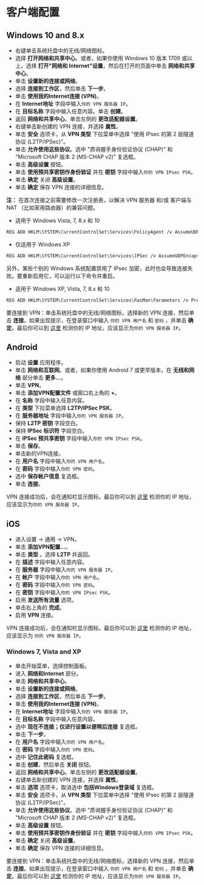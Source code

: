 # 客户端配置

## Windows 10 and 8.x

- 右键单击系统托盘中的无线/网络图标。
- 选择 **打开网络和共享中心**。或者，如果你使用 Windows 10 版本 1709 或以上，选择 **打开"网络和 Internet"设置**，然后在打开的页面中单击 **网络和共享中心**。
- 单击 **设置新的连接或网络**。
- 选择 **连接到工作区**，然后单击 **下一步**。
- 单击 **使用我的Internet连接 (VPN)**。
- 在 **Internet地址** 字段中输入`你的 VPN 服务器 IP`。
- 在 **目标名称** 字段中输入任意内容。单击 **创建**。
- 返回 **网络和共享中心**。单击左侧的 **更改适配器设置**。
- 右键单击新创建的 VPN 连接，并选择 **属性**。
- 单击 **安全** 选项卡，从 **VPN 类型** 下拉菜单中选择 "使用 IPsec 的第 2 层隧道协议 (L2TP/IPSec)"。
- 单击 **允许使用这些协议**。选中 "质询握手身份验证协议 (CHAP)" 和 "Microsoft CHAP 版本 2 (MS-CHAP v2)" 复选框。
- 单击 **高级设置** 按钮。
- 单击 **使用预共享密钥作身份验证** 并在 **密钥** 字段中输入`你的 VPN IPsec PSK`。
- 单击 **确定** 关闭 **高级设置**。
- 单击 **确定** 保存 VPN 连接的详细信息。

**注：** 在首次连接之前需要修改一次注册表，以解决 VPN 服务器 和/或 客户端与 NAT （比如家用路由器）的兼容问题。

- 适用于 Windows Vista, 7, 8.x 和 10

```bash
REG ADD HKLM\SYSTEM\CurrentControlSet\Services\PolicyAgent /v AssumeUDPEncapsulationContextOnSendRule /t REG_DWORD /d 0x2 /f
```

- 仅适用于 Windows XP

```bash
REG ADD HKLM\SYSTEM\CurrentControlSet\Services\IPSec /v AssumeUDPEncapsulationContextOnSendRule /t REG_DWORD /d 0x2 /f
```

另外，某些个别的 Windows 系统配置禁用了 IPsec 加密，此时也会导致连接失败。要重新启用它，可以运行以下命令并重启。

- 适用于 Windows XP, Vista, 7, 8.x 和 10

```bash
REG ADD HKLM\SYSTEM\CurrentControlSet\Services\RasMan\Parameters /v ProhibitIpSec /t REG_DWORD /d 0x0 /f
```

要连接到 VPN：单击系统托盘中的无线/网络图标，选择新的 VPN 连接，然后单击 **连接**。如果出现提示，在登录窗口中输入 `你的 VPN 用户名` 和 `密码` ，并单击 **确定**。最后你可以到 <a href="https://www.ipchicken.com" target="_blank">这里</a> 检测你的 IP 地址，应该显示为`你的 VPN 服务器 IP`。

## Android

- 启动 **设置** 应用程序。
- 单击 **网络和互联网**。或者，如果你使用 Android 7 或更早版本，在 **无线和网络** 部分单击 **更多...**。
- 单击 **VPN**。
- 单击 **添加VPN配置文件** 或窗口右上角的 **+**。
- 在 **名称** 字段中输入任意内容。
- 在 **类型** 下拉菜单选择 **L2TP/IPSec PSK**。
- 在 **服务器地址** 字段中输入`你的 VPN 服务器 IP`。
- 保持 **L2TP 密钥** 字段空白。
- 保持 **IPSec 标识符** 字段空白。
- 在 **IPSec 预共享密钥** 字段中输入`你的 VPN IPsec PSK`。
- 单击 **保存**。
- 单击新的VPN连接。
- 在 **用户名** 字段中输入`你的 VPN 用户名`。
- 在 **密码** 字段中输入`你的 VPN 密码`。
- 选中 **保存帐户信息** 复选框。
- 单击 **连接**。

VPN 连接成功后，会在通知栏显示图标。最后你可以到 <a href="https://www.ipchicken.com" target="_blank">这里</a> 检测你的 IP 地址，应该显示为`你的 VPN 服务器 IP`。

## iOS

- 进入设置 -> 通用 -> VPN。
- 单击 **添加VPN配置...**。
- 单击 **类型** 。选择 **L2TP** 并返回。
- 在 **描述** 字段中输入任意内容。
- 在 **服务器** 字段中输入`你的 VPN 服务器 IP`。
- 在 **帐户** 字段中输入`你的 VPN 用户名`。
- 在 **密码** 字段中输入`你的 VPN 密码`。
- 在 **密钥** 字段中输入`你的 VPN IPsec PSK`。
- 启用 **发送所有流量** 选项。
- 单击右上角的 **完成**。
- 启用 **VPN** 连接。

VPN 连接成功后，会在通知栏显示图标。最后你可以到 <a href="https://www.ipchicken.com" target="_blank">这里</a> 检测你的 IP 地址，应该显示为 `你的 VPN 服务器 IP`。

### Windows 7, Vista and XP

- 单击开始菜单，选择控制面板。
- 进入 **网络和Internet** 部分。
- 单击 **网络和共享中心**。
- 单击 **设置新的连接或网络**。
- 选择 **连接到工作区**，然后单击 **下一步**。
- 单击 **使用我的Internet连接 (VPN)**。
- 在 **Internet地址** 字段中输入`你的 VPN 服务器 IP`。
- 在 **目标名称** 字段中输入任意内容。
- 选中 **现在不连接；仅进行设置以便稍后连接** 复选框。
- 单击 **下一步**。
- 在 **用户名** 字段中输入`你的 VPN 用户名`。
- 在 **密码** 字段中输入`你的 VPN 密码`。
- 选中 **记住此密码** 复选框。
- 单击 **创建**，然后单击 **关闭** 按钮。
- 返回 **网络和共享中心**。单击左侧的 **更改适配器设置**。
- 右键单击新创建的 VPN 连接，并选择 **属性**。
- 单击 **选项** 选项卡，取消选中 **包括Windows登录域** 复选框。
- 单击 **安全** 选项卡，从 **VPN 类型** 下拉菜单中选择 "使用 IPsec 的第 2 层隧道协议 (L2TP/IPSec)"。
- 单击 **允许使用这些协议**。选中 "质询握手身份验证协议 (CHAP)" 和 "Microsoft CHAP 版本 2 (MS-CHAP v2)" 复选框。
- 单击 **高级设置** 按钮。
- 单击 **使用预共享密钥作身份验证** 并在 **密钥** 字段中输入`你的 VPN IPsec PSK`。
- 单击 **确定** 关闭 **高级设置**。
- 单击 **确定** 保存 VPN 连接的详细信息。


要连接到 VPN：单击系统托盘中的无线/网络图标，选择新的 VPN 连接，然后单击 **连接**。如果出现提示，在登录窗口中输入 `你的 VPN 用户名` 和 `密码` ，并单击 **确定**。最后你可以到 <a href="https://www.ipchicken.com" target="_blank">这里</a> 检测你的 IP 地址，应该显示为`你的 VPN 服务器 IP`。
